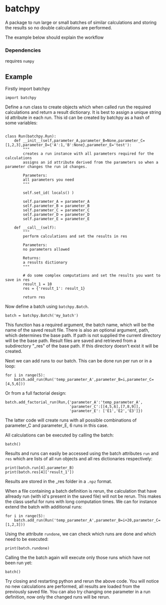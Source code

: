 # batchpy
A package to run large or small batches of similar calculations and storing the results so no double calculations are performed.

The example below should explain the workflow

### Dependencies
requires `numpy`


## Example

Firstly import batchpy
```
import batchpy
```

Define a run class to create objects which when called run the required calculations and return a result dictionary.
It is best to assign a unique string id attribute in each run. This id can be created by batchpy as a hash of some variables:
```

class Run(batchpy.Run):
	def __init__(self,parameter_A,parameter_B=None,parameter_C=[1,2,3],parameter_D={'A':1,'B':None},parameter_E='test'):
		"""
		creates a run instance with all parameters required for the calculations
		assigns an id attribute derived from the parameters so when a parameter changes the run id changes.
		
		Parameters:
		all parameters you need
		"""
		
		self.set_id( locals() )
		
		self.parameter_A = parameter_A
		self.parameter_B = parameter_B
		self.parameter_C = parameter_C
		self.parameter_D = parameter_D
		self.parameter_E = parameter_E
	
	def __call__(self):
		"""
		perform calculations and set the results in res
		
		Parameters: 
		no parameters allowed
		
		Returns:
		a results dictionary
		"""
		
		# do some complex computations and set the results you want to save in res
		result_1 = 10
		res = {'result_1': result_1}
		
		return res
```

Now define a batch using `batchpy.Batch`.
```
batch = batchpy.Batch('my_batch')
```
This function has a required argument, the batch name, which will be the name of the saved result file.
There is also an optional argument, path, which determines the base path. If path is not supplied the current directory will be the base path.
Result files are saved and retrieved from a subdirectory "_res" of the base path. If this directory doesn't exist it will be created.

Next we can add runs to our batch. This can be done run per run or in a loop:
```
for i in range(5):
	batch.add_run(Run('temp_parameter_A',parameter_B=i,parameter_C=[4,5,6]))
```

Or from a full factorial design:
```
batch.add_factorial_run(Run,{'parameter_A':'temp_parameter_A',
							 'parameter_C':[[4,5,6],[7,8,9]],
							 'parameter_E': ['E1','E2','E3']})
```
The latter code will create runs with all possible combinations of parameter_C and parameter_E, 6 runs in this case.

All calculations can be executed by calling the batch:
```
batch()
```

Results and runs can easily be accessed using the batch attributes `run` and `res` which are lists of all run objects and all res dictionaries respectively:
```
print(batch.run[4].parameter_B)
print(batch.res[4]['result_1'])
```

Results are stored in the _res folder in a `.npz` format.

When a file containing a batch definition is rerun, the calculation that have allready run (with id's present in the saved file) will not be rerun.
This makes the class useful for runs with long computation times.
We can for instance extend the batch with additional runs:
```
for i in range(5):
	batch.add_run(Run('temp_parameter_A',parameter_B=i+20,parameter_C=[1,2,3]))
```

Using the attribute `rundone`, we can check which runs are done and which need to be executed:
```
print(batch.rundone)
```

Calling the the batch again will execute only those runs which have not been run yet:
```
batch()
```

Try closing and restarting python and rerun the above code. You will notice no new calculations are performed, all results are loaded from the previously saved file.
You can also try changing one parameter in a run definition, now only the changed runs will be rerun.


 
